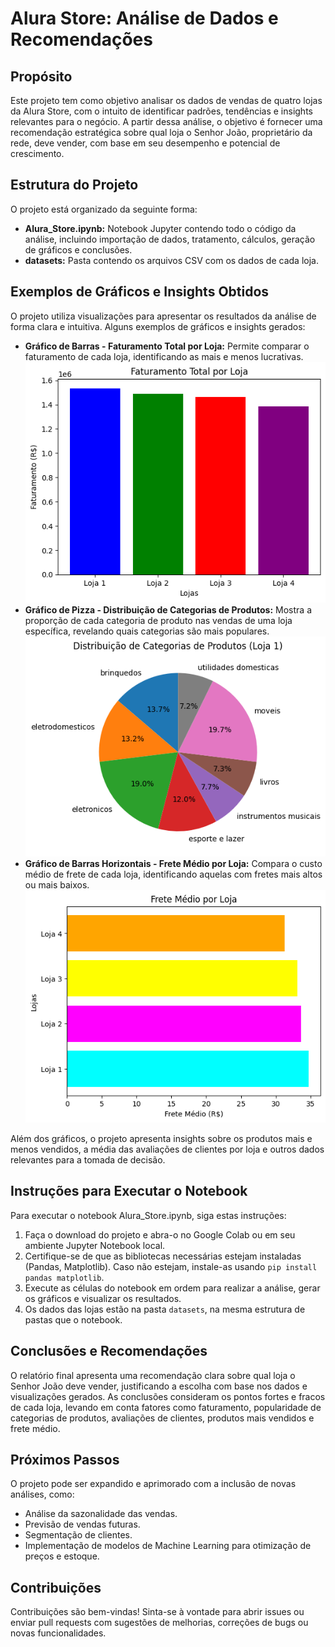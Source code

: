 # Alura Store: Análise de Dados e Recomendações

## Propósito

Este projeto tem como objetivo analisar os dados de vendas de quatro lojas da Alura Store, com o intuito de identificar padrões, tendências e insights relevantes para o negócio. A partir dessa análise, o objetivo é fornecer uma recomendação estratégica sobre qual loja o Senhor João, proprietário da rede, deve vender, com base em seu desempenho e potencial de crescimento.

## Estrutura do Projeto

O projeto está organizado da seguinte forma:

* **Alura_Store.ipynb:** Notebook Jupyter contendo todo o código da análise, incluindo importação de dados, tratamento, cálculos, geração de gráficos e conclusões.
* **datasets:** Pasta contendo os arquivos CSV com os dados de cada loja.

## Exemplos de Gráficos e Insights Obtidos

O projeto utiliza visualizações para apresentar os resultados da análise de forma clara e intuitiva. Alguns exemplos de gráficos e insights gerados:

* **Gráfico de Barras - Faturamento Total por Loja:** Permite comparar o faturamento de cada loja, identificando as mais e menos lucrativas.
![Gráfico de Barras - Faturamento Total por Loja](faturamento_total.png)
* **Gráfico de Pizza - Distribuição de Categorias de Produtos:** Mostra a proporção de cada categoria de produto nas vendas de uma loja específica, revelando quais categorias são mais populares.
![Gráfico de Pizza - Distribuição de Categorias de Produtos](distribuicao_categorias.png)
* **Gráfico de Barras Horizontais - Frete Médio por Loja:** Compara o custo médio de frete de cada loja, identificando aquelas com fretes mais altos ou mais baixos.
![Gráfico de Barras Horizontais - Frete Médio por Loja](frete_medio.png)

Além dos gráficos, o projeto apresenta insights sobre os produtos mais e menos vendidos, a média das avaliações de clientes por loja e outros dados relevantes para a tomada de decisão.

## Instruções para Executar o Notebook

Para executar o notebook Alura_Store.ipynb, siga estas instruções:

1. Faça o download do projeto e abra-o no Google Colab ou em seu ambiente Jupyter Notebook local.
2. Certifique-se de que as bibliotecas necessárias estejam instaladas (Pandas, Matplotlib). Caso não estejam, instale-as usando `pip install pandas matplotlib`.
3. Execute as células do notebook em ordem para realizar a análise, gerar os gráficos e visualizar os resultados.
4. Os dados das lojas estão na pasta `datasets`, na mesma estrutura de pastas que o notebook.

## Conclusões e Recomendações

O relatório final apresenta uma recomendação clara sobre qual loja o Senhor João deve vender, justificando a escolha com base nos dados e visualizações gerados. As conclusões consideram os pontos fortes e fracos de cada loja, levando em conta fatores como faturamento, popularidade de categorias de produtos, avaliações de clientes, produtos mais vendidos e frete médio.

## Próximos Passos

O projeto pode ser expandido e aprimorado com a inclusão de novas análises, como:

* Análise da sazonalidade das vendas.
* Previsão de vendas futuras.
* Segmentação de clientes.
* Implementação de modelos de Machine Learning para otimização de preços e estoque.

## Contribuições

Contribuições são bem-vindas! Sinta-se à vontade para abrir issues ou enviar pull requests com sugestões de melhorias, correções de bugs ou novas funcionalidades.
